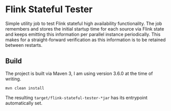 # Flink Stateful Tester

Simple utility job to test Flink stateful high availability functionality. The job remembers and stores the initial 
startup time for each source via Flink state and keeps emitting this information per parallel instance
periodically. This makes for a straight-forward verification as this information is to be retained between restarts.

## Build

The project is built via Maven 3, I am using version 3.6.0 at the time of writing. 

```
mvn clean install
```

The resulting `target/flink-stateful-tester-*jar` has its entrypoint automatically set.

